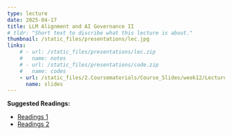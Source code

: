 ```yaml
---
type: lecture
date: 2025-04-17
title: LLM Alignment and AI Governance II
# tldr: "Short text to discribe what this lecture is about."
thumbnail: /static_files/presentations/lec.jpg
links: 
    # - url: /static_files/presentations/lec.zip
    #   name: notes
    # - url: /static_files/presentations/code.zip
    #   name: codes
    - url: /static_files/2.Coursematerials/Course_Slides/week12/Lecture12_Zhanzhan.pptx
      name: slides
---
```

**Suggested Readings:**
- [Readings 1]({{site.baseurl}}/static_files/2.Coursematerials/Reading_Materials/04.17-AI_Will_Always_Love_You-_Studying_Implicit_Biases_in_Romantic_AI_Companions.pdf)
- [Readings 2]({{site.baseurl}}/static_files/2.Coursematerials/Reading_Materials/04.17-Libra-Leaderboard-_Towards_Responsible_AI_through_a_Balanced_Leaderboard_of_Safety_and_Capability.pdf)
<!-- - [Readings 3]({{site.baseurl}}/static_files/2.Coursematerials/Reading_Materials/03.06-Performance_and_biases_of_Large_Language_Models__in_public_opinion_simulation.pdf) -->
